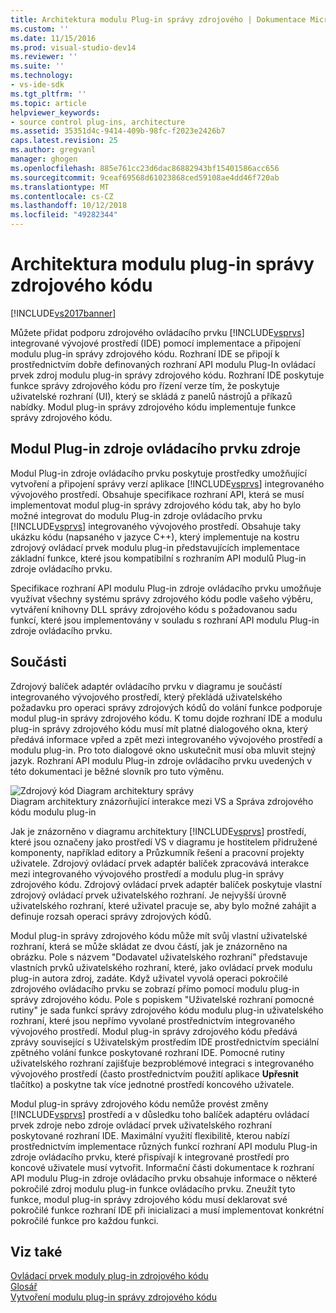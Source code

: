 ```yaml
---
title: Architektura modulu Plug-in správy zdrojového | Dokumentace Microsoftu
ms.custom: ''
ms.date: 11/15/2016
ms.prod: visual-studio-dev14
ms.reviewer: ''
ms.suite: ''
ms.technology:
- vs-ide-sdk
ms.tgt_pltfrm: ''
ms.topic: article
helpviewer_keywords:
- source control plug-ins, architecture
ms.assetid: 35351d4c-9414-409b-98fc-f2023e2426b7
caps.latest.revision: 25
ms.author: gregvanl
manager: ghogen
ms.openlocfilehash: 885e761cc23d6dac86882943bf15401586acc656
ms.sourcegitcommit: 9ceaf69568d61023868ced59108ae4dd46f720ab
ms.translationtype: MT
ms.contentlocale: cs-CZ
ms.lasthandoff: 10/12/2018
ms.locfileid: "49282344"
---
```

# <a name="source-control-plug-in-architecture"></a>Architektura modulu plug-in správy zdrojového kódu
[!INCLUDE[vs2017banner](../../includes/vs2017banner.md)]

Můžete přidat podporu zdrojového ovládacího prvku [!INCLUDE[vsprvs](../../includes/vsprvs-md.md)] integrované vývojové prostředí (IDE) pomocí implementace a připojení modulu plug-in správy zdrojového kódu. Rozhraní IDE se připojí k prostřednictvím dobře definovaných rozhraní API modulu Plug-In ovládací prvek zdroj modulu plug-in správy zdrojového kódu. Rozhraní IDE poskytuje funkce správy zdrojového kódu pro řízení verze tím, že poskytuje uživatelské rozhraní (UI), který se skládá z panelů nástrojů a příkazů nabídky. Modul plug-in správy zdrojového kódu implementuje funkce správy zdrojového kódu.  
  
## <a name="source-control-plug-in-resources"></a>Modul Plug-in zdroje ovládacího prvku zdroje  
 Modul Plug-in zdroje ovládacího prvku poskytuje prostředky umožňující vytvoření a připojení správy verzí aplikace [!INCLUDE[vsprvs](../../includes/vsprvs-md.md)] integrovaného vývojového prostředí. Obsahuje specifikace rozhraní API, která se musí implementovat modul plug-in správy zdrojového kódu tak, aby ho bylo možné integrovat do modulu Plug-in zdroje ovládacího prvku [!INCLUDE[vsprvs](../../includes/vsprvs-md.md)] integrovaného vývojového prostředí. Obsahuje taky ukázku kódu (napsaného v jazyce C++), který implementuje na kostru zdrojový ovládací prvek modulu plug-in představujících implementace základní funkce, které jsou kompatibilní s rozhraním API modulů Plug-in zdroje ovládacího prvku.  
  
 Specifikace rozhraní API modulu Plug-in zdroje ovládacího prvku umožňuje využívat všechny systému správy zdrojového kódu podle vašeho výběru, vytváření knihovny DLL správy zdrojového kódu s požadovanou sadu funkcí, které jsou implementovány v souladu s rozhraní API modulu Plug-in zdroje ovládacího prvku.  
  
## <a name="components"></a>Součásti  
 Zdrojový balíček adaptér ovládacího prvku v diagramu je součástí integrovaného vývojového prostředí, který překládá uživatelského požadavku pro operaci správy zdrojových kódů do volání funkce podporuje modul plug-in správy zdrojového kódu. K tomu dojde rozhraní IDE a modulu plug-in správy zdrojového kódu musí mít platné dialogového okna, který předává informace vpřed a zpět mezi integrovaného vývojového prostředí a modulu plug-in. Pro toto dialogové okno uskutečnit musí oba mluvit stejný jazyk. Rozhraní API modulu Plug-in zdroje ovládacího prvku uvedených v této dokumentaci je běžné slovník pro tuto výměnu.  
  
 ![Zdrojový kód Diagram architektury správy](../../extensibility/internals/media/vs-sccsdk-plug-in-arch.gif "vs_sccsdk_plug_in_arch")  
Diagram architektury znázorňující interakce mezi VS a Správa zdrojového kódu modulu plug-in  
  
 Jak je znázorněno v diagramu architektury [!INCLUDE[vsprvs](../../includes/vsprvs-md.md)] prostředí, které jsou označeny jako prostředí VS v diagramu je hostitelem přidružené komponenty, například editory a Průzkumník řešení a pracovní projekty uživatele. Zdrojový ovládací prvek adaptér balíček zpracovává interakce mezi integrovaného vývojového prostředí a modulu plug-in správy zdrojového kódu. Zdrojový ovládací prvek adaptér balíček poskytuje vlastní zdrojový ovládací prvek uživatelského rozhraní. Je nejvyšší úrovně uživatelského rozhraní, které uživatel pracuje se, aby bylo možné zahájit a definuje rozsah operaci správy zdrojových kódů.  
  
 Modul plug-in správy zdrojového kódu může mít svůj vlastní uživatelské rozhraní, která se může skládat ze dvou částí, jak je znázorněno na obrázku. Pole s názvem "Dodavatel uživatelského rozhraní" představuje vlastních prvků uživatelského rozhraní, které, jako ovládací prvek modulu plug-in autora zdroj, zadáte. Když uživatel vyvolá operaci pokročilé zdrojového ovládacího prvku se zobrazí přímo pomocí modulu plug-in správy zdrojového kódu. Pole s popiskem "Uživatelské rozhraní pomocné rutiny" je sada funkcí správy zdrojového kódu modulu plug-in uživatelského rozhraní, které jsou nepřímo vyvolané prostřednictvím integrovaného vývojového prostředí. Modul plug-in správy zdrojového kódu předává zprávy související s Uživatelským prostředím IDE prostřednictvím speciální zpětného volání funkce poskytované rozhraní IDE. Pomocné rutiny uživatelského rozhraní zajišťuje bezproblémové integraci s integrovaného vývojového prostředí (často prostřednictvím použití aplikace **Upřesnit** tlačítko) a poskytne tak více jednotné prostředí koncového uživatele.  
  
 Modul plug-in správy zdrojového kódu nemůže provést změny [!INCLUDE[vsprvs](../../includes/vsprvs-md.md)] prostředí a v důsledku toho balíček adaptéru ovládací prvek zdroje nebo zdroje ovládací prvek uživatelského rozhraní poskytované rozhraní IDE. Maximální využití flexibilitě, kterou nabízí prostřednictvím implementace různých funkcí rozhraní API modulu Plug-in zdroje ovládacího prvku, které přispívají k integrované prostředí pro koncové uživatele musí vytvořit. Informační části dokumentace k rozhraní API modulu Plug-in zdroje ovládacího prvku obsahuje informace o některé pokročilé zdroj modulu plug-in funkce ovládacího prvku. Zneužít tyto funkce, modul plug-in správy zdrojového kódu musí deklarovat své pokročilé funkce rozhraní IDE při inicializaci a musí implementovat konkrétní pokročilé funkce pro každou funkci.  
  
## <a name="see-also"></a>Viz také  
 [Ovládací prvek moduly plug-in zdrojového kódu](../../extensibility/source-control-plug-ins.md)   
 [Glosář](../../extensibility/source-control-plug-in-glossary.md)   
 [Vytvoření modulu plug-in správy zdrojového kódu](../../extensibility/internals/creating-a-source-control-plug-in.md)


